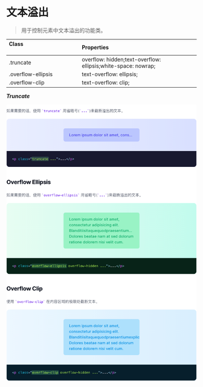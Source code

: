 # 文本溢出

> 用于控制元素中文本溢出的功能类。

| Class<img width=200/> | Properties<img width=200/> |
| :------ | :------ |
| .truncate | overflow: hidden;text-overflow: ellipsis;white-space: nowrap; |
| .overflow-ellipsis		 | text-overflow: ellipsis; |
| .overflow-clip | text-overflow: clip; |

***Truncate***

<img src="../css/assets/7501617343910_.pic_hd.jpg">

<img src="../css/assets/7511617343953_.pic_hd.jpg">

